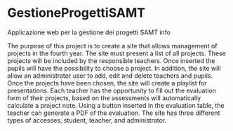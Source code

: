 # GestioneProgettiSAMT
Applicazione web per la gestione dei progetti SAMT info

The purpose of this project is to create a site that allows management of projects in the fourth year. The site must present a list of all projects. These projects will be included by the responsible teachers. Once inserted the pupils will have the possibility to choose a project. In addition, the site will allow an administrator user to add, edit and delete teachers and pupils. Once the projects have been chosen, the site will create a playlist for presentations. Each teacher has the opportunity to fill out the evaluation form of their projects, based on the assessments will automatically calculate a project note. Using a button inserted in the evaluation table, the teacher can generate a PDF of the evaluation. The site has three different types of accesses, student, teacher, and administrator. 
